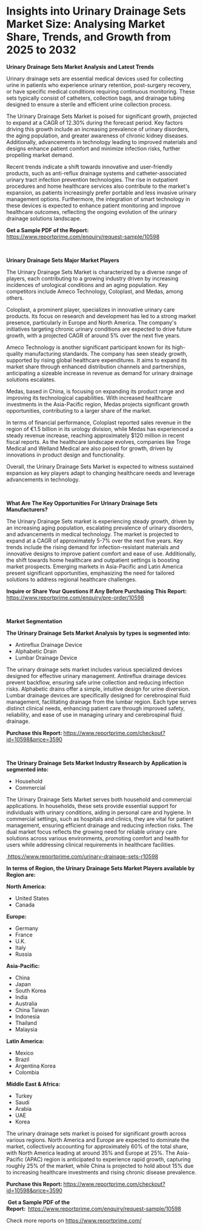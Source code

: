 <p><h1>Insights into Urinary Drainage Sets Market Size: Analysing Market Share, Trends, and Growth from 2025 to 2032</h1></p><p><strong>Urinary Drainage Sets Market Analysis and Latest Trends</strong></p>
<p><p>Urinary drainage sets are essential medical devices used for collecting urine in patients who experience urinary retention, post-surgery recovery, or have specific medical conditions requiring continuous monitoring. These sets typically consist of catheters, collection bags, and drainage tubing designed to ensure a sterile and efficient urine collection process.</p><p>The Urinary Drainage Sets Market is poised for significant growth, projected to expand at a CAGR of 12.30% during the forecast period. Key factors driving this growth include an increasing prevalence of urinary disorders, the aging population, and greater awareness of chronic kidney diseases. Additionally, advancements in technology leading to improved materials and designs enhance patient comfort and minimize infection risks, further propelling market demand.</p><p>Recent trends indicate a shift towards innovative and user-friendly products, such as anti-reflux drainage systems and catheter-associated urinary tract infection prevention technologies. The rise in outpatient procedures and home healthcare services also contribute to the market's expansion, as patients increasingly prefer portable and less invasive urinary management options. Furthermore, the integration of smart technology in these devices is expected to enhance patient monitoring and improve healthcare outcomes, reflecting the ongoing evolution of the urinary drainage solutions landscape.</p></p>
<p><strong>Get a Sample PDF of the Report:&nbsp;</strong> <a href="https://www.reportprime.com/enquiry/request-sample/10598?utm_campaign=3297&utm_medium=2&utm_source=Github&utm_content=ia&utm_term=20032025&utm_id=urinary-drainage-sets">https://www.reportprime.com/enquiry/request-sample/10598</a></p>
<p>&nbsp;</p>
<p><strong>Urinary Drainage Sets Major Market Players</strong></p>
<p><p>The Urinary Drainage Sets Market is characterized by a diverse range of players, each contributing to a growing industry driven by increasing incidences of urological conditions and an aging population. Key competitors include Ameco Technology, Coloplast, and Medas, among others.</p><p>Coloplast, a prominent player, specializes in innovative urinary care products. Its focus on research and development has led to a strong market presence, particularly in Europe and North America. The company's initiatives targeting chronic urinary conditions are expected to drive future growth, with a projected CAGR of around 5% over the next five years.</p><p>Ameco Technology is another significant participant known for its high-quality manufacturing standards. The company has seen steady growth, supported by rising global healthcare expenditures. It aims to expand its market share through enhanced distribution channels and partnerships, anticipating a sizeable increase in revenue as demand for urinary drainage solutions escalates.</p><p>Medas, based in China, is focusing on expanding its product range and improving its technological capabilities. With increased healthcare investments in the Asia-Pacific region, Medas projects significant growth opportunities, contributing to a larger share of the market.</p><p>In terms of financial performance, Coloplast reported sales revenue in the region of €1.5 billion in its urology division, while Medas has experienced a steady revenue increase, reaching approximately $120 million in recent fiscal reports. As the healthcare landscape evolves, companies like Troge Medical and Welland Medical are also poised for growth, driven by innovations in product design and functionality. </p><p>Overall, the Urinary Drainage Sets Market is expected to witness sustained expansion as key players adapt to changing healthcare needs and leverage advancements in technology.</p></p>
<p>&nbsp;</p>
<p><strong>What Are The Key Opportunities For Urinary Drainage Sets Manufacturers?</strong></p>
<p><p>The Urinary Drainage Sets market is experiencing steady growth, driven by an increasing aging population, escalating prevalence of urinary disorders, and advancements in medical technology. The market is projected to expand at a CAGR of approximately 5-7% over the next five years. Key trends include the rising demand for infection-resistant materials and innovative designs to improve patient comfort and ease of use. Additionally, the shift towards home healthcare and outpatient settings is boosting market prospects. Emerging markets in Asia-Pacific and Latin America present significant opportunities, emphasizing the need for tailored solutions to address regional healthcare challenges.</p></p>
<p><strong>Inquire or Share Your Questions If Any Before Purchasing This Report:</strong> <a href="https://www.reportprime.com/enquiry/pre-order/10598?utm_campaign=3297&utm_medium=2&utm_source=Github&utm_content=ia&utm_term=20032025&utm_id=urinary-drainage-sets">https://www.reportprime.com/enquiry/pre-order/10598</a></p>
<p>&nbsp;</p>
<p><strong>Market Segmentation</strong></p>
<p><strong>The Urinary Drainage Sets Market Analysis by types is segmented into:</strong></p>
<p><ul><li>Antireflux Drainage Device</li><li>Alphabetic Drain</li><li>Lumbar Drainage Device</li></ul></p>
<p><p>The urinary drainage sets market includes various specialized devices designed for effective urinary management. Antireflux drainage devices prevent backflow, ensuring safe urine collection and reducing infection risks. Alphabetic drains offer a simple, intuitive design for urine diversion. Lumbar drainage devices are specifically designed for cerebrospinal fluid management, facilitating drainage from the lumbar region. Each type serves distinct clinical needs, enhancing patient care through improved safety, reliability, and ease of use in managing urinary and cerebrospinal fluid drainage.</p></p>
<p><strong>Purchase this Report:&nbsp;</strong><a href="https://www.reportprime.com/checkout?id=10598&price=3590&utm_campaign=3297&utm_medium=2&utm_source=Github&utm_content=ia&utm_term=20032025&utm_id=urinary-drainage-sets">https://www.reportprime.com/checkout?id=10598&price=3590</a></p>
<p>&nbsp;</p>
<p><strong>The Urinary Drainage Sets Market Industry Research by Application is segmented into:</strong></p>
<p><ul><li>Household</li><li>Commercial</li></ul></p>
<p><p>The Urinary Drainage Sets Market serves both household and commercial applications. In households, these sets provide essential support for individuals with urinary conditions, aiding in personal care and hygiene. In commercial settings, such as hospitals and clinics, they are vital for patient management, ensuring efficient drainage and reducing infection risks. The dual market focus reflects the growing need for reliable urinary care solutions across various environments, promoting comfort and health for users while addressing clinical requirements in healthcare facilities.</p></p>
<p><a href="https://www.reportprime.com/urinary-drainage-sets-r10598?utm_campaign=3297&utm_medium=2&utm_source=Github&utm_content=ia&utm_term=20032025&utm_id=urinary-drainage-sets">&nbsp;https://www.reportprime.com/urinary-drainage-sets-r10598</a></p>
<p><strong>In terms of Region, the Urinary Drainage Sets Market Players available by Region are:</strong></p>
<p>
    <p> <strong> North America: </strong>
        <ul>
            <li>United States</li>
            <li>Canada</li>
        </ul>
        </p> 
    <p> <strong> Europe: </strong>
        <ul>
            <li>Germany</li>
            <li>France</li>
            <li>U.K.</li>
            <li>Italy</li>
            <li>Russia</li>
        </ul>
        </p> 
    <p> <strong> Asia-Pacific: </strong>
        <ul>
            <li>China</li>
            <li>Japan</li>
            <li>South Korea</li>
            <li>India</li>
            <li>Australia</li>
            <li>China Taiwan</li>
            <li>Indonesia</li>
            <li>Thailand</li>
            <li>Malaysia</li>
        </ul>
        </p> 
    <p> <strong> Latin America: </strong>
        <ul>
            <li>Mexico</li>
            <li>Brazil</li>
            <li>Argentina Korea</li>
            <li>Colombia</li>
        </ul>
        </p> 
    <p> <strong> Middle East & Africa: </strong>
        <ul>
            <li>Turkey</li>
            <li>Saudi</li>
            <li>Arabia</li>
            <li>UAE</li>
            <li>Korea</li>
        </ul>
    </p>
    </p>
<p><p>The urinary drainage sets market is poised for significant growth across various regions. North America and Europe are expected to dominate the market, collectively accounting for approximately 60% of the total share, with North America leading at around 35% and Europe at 25%. The Asia-Pacific (APAC) region is anticipated to experience rapid growth, capturing roughly 25% of the market, while China is projected to hold about 15% due to increasing healthcare investments and rising chronic disease prevalence.</p></p>
<p><strong>Purchase this Report: </strong><a href="https://www.reportprime.com/checkout?id=10598&price=3590&utm_campaign=3297&utm_medium=2&utm_source=Github&utm_content=ia&utm_term=20032025&utm_id=urinary-drainage-sets">https://www.reportprime.com/checkout?id=10598&price=3590</a></p>
<p>&nbsp;<strong>Get a Sample PDF of the Report:&nbsp;&nbsp;</strong><a href="https://www.reportprime.com/enquiry/request-sample/10598?utm_campaign=3297&utm_medium=2&utm_source=Github&utm_content=ia&utm_term=20032025&utm_id=urinary-drainage-sets">https://www.reportprime.com/enquiry/request-sample/10598</a></p>
<p><strong></strong></p>
<p>Check more reports on <a href="https://www.reportprime.com/?utm_campaign=3297&utm_medium=2&utm_source=Github&utm_content=ia&utm_term=20032025&utm_id=urinary-drainage-sets">https://www.reportprime.com/</a></p>